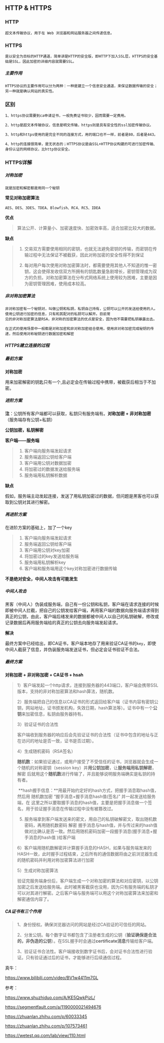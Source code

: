 ## HTTP & HTTPS

### HTTP

~~~
超文本传输协议，用于在 Web 浏览器和网站服务器之间传递信息。
~~~

### HTTPS

~~~
是以安全为目标的HTTP通道，简单讲是HTTP的安全版，即HTTP下加入SSL层，HTTPS的安全基础是SSL，因此加密的详细内容就需要SSL。
~~~

##### 主要作用

~~~
HTTPS协议的主要作用可以分为两种：一种是建立一个信息安全通道，来保证数据传输的安全；另一种就是确认网站的真实性。
~~~

### 区别

~~~
1、https协议需要到ca申请证书，一般免费证书较少，因而需要一定费用。

2、http是超文本传输协议，信息是明文传输，https则是具有安全性的ssl加密传输协议。

3、http和https使用的是完全不同的连接方式，用的端口也不一样，前者是80，后者是443。

4、http的连接很简单，是无状态的；HTTPS协议是由SSL+HTTP协议构建的可进行加密传输、身份认证的网络协议，比http协议安全。
~~~

### HTTPS详解

##### 对称加密

~~~
就是加密和解密都是用同一个秘钥

~~~

**常见对称加密算法**

~~~
AES、DES、3DES、TDEA、Blowfish、RC4、RC5、IDEA
~~~

**优点**

>算法公开、计算量小、加密速度快、加密效率高，适合加密比较大的数据。

**缺点**

>1. 交易双方需要使用相同的密钥，也就无法避免密钥的传输，而密钥在传输过程中无法保证不被截获，因此对称加密的安全性得不到保证
>
>   
>
>2. 每对用户每次使用对称加密算法时，都需要使用其他人不知道的惟一密钥，这会使得发收信双方所拥有的钥匙数量急剧增长，密钥管理成为双方的负担。对称加密算法在分布式网络系统上使用较为困难，主要是因为密钥管理困难，使用成本较高。
>
>

##### 非对称加密算法

~~~
非对称加密有一个秘钥对，叫做公钥和私钥，私钥自己持有，公钥可以公开的发送给使用的人。使用公钥进行加密的信息，只有和其配对的私钥可以解开。目前常
见的非对称加密算法是RSA，非对称的加密算法的优点是安全，因为他不需要把私钥暴露出去。

在正式的使用场景中一般都是对称加密和非对称加密结合使用，使用非对称加密完成秘钥的传递，然后使用对称秘钥进行数据加密和解密
~~~

##### HTTPS建立连接的过程

##### 最初方案

**对称加密**

用来加密解密的钥匙只有一个,且必定会在传输过程中携带，被截获后相当于不加密。

##### 进阶方案

**注**：公钥所有客户端都可以获取，私钥只有服务端有。**对称加密 + 非对称加密**（服务端存有公钥+私钥）

**公钥加密，私钥解密**

**客户端——服务端**

> 1. 客户端向服务端发起请求
> 2. 服务端返回公钥给客户端
> 3. 客户端用公钥对数据加密
> 4. 将加密过的数据发送给服务端
> 5. 服务端用私钥解析数据

**缺点**

假如，服务端主动发起连接，发送了用私钥加密过的数据，但问题是黑客也可以获取到公钥对其进行解密。

##### 再进阶方案

在进阶方案的基础上，加了一个key

> 1. 客户端向服务端发起请求
> 2. 服务端返回公钥给客户端
> 3. 客户端用公钥对key加密
> 4. 将加密过的key发送给服务端
> 5. 服务端用私钥解析key
> 6. 客户端和服务端用这个key对称加密进行数据传输

**不是绝对安全，中间人攻击有可能发生**

##### 中间人攻击

黑客（中间人）伪装成服务端，自己有一份公钥和私钥，客户端在请求连接的时候即被中间人拦截，把自己的公钥发给客户端，再用客户端的数据向服务端请求得到真正的公钥，由此，客户端后绪发来的数据都被中间人以自己的私钥破解，修改或记录数据后再用服务端给的真正的公钥去向服务端发起请求。

**解决**

最终方案中已经给出，即CA证书，客户端本地存了用来验证CA证书的`key`，即使中间人截获了信息，并伪装服务端发送证书，但必定会证书验证不合法。

##### 最终方案

**对称加密 + 非对称加密 + CA证书 + hsah** 

>1）客户端发起一个http请求，连接到服务器的443端口，客户端会携带SSL版本，支持的非对称加密算法和hash算法，随机数。
>
>2）服务端把自己的信息以CA证书的形式返回给客户端（证书内容有密钥公钥，网站地址，证书颁发机构，失效日期，hash算法等）。证书中有一个**公钥**来加密信息，私钥由服务器持有。
>
>3）验证证书的合法性
>
>客户端收到服务器的响应后会先验证证书的合法性（证书中包含的地址与正在访问的地址是否一致，证书是否过期）。
>
>4）生成随机密码（RSA签名）
>
>​	**随机数**：如果验证通过，或用户接受了不受信任的证书，浏览器就会生成一个随机的对称密钥（session key）并**用公钥加密**，让**服务端用私钥解密**，解密				   后就用这个**随机数**进行传输了，并且能够说明服务端确实是私钥的持有者。
>
>​	**hash握手信息：**用最开始约定好的hash方式，把握手消息取hash值， 然后用 随机数加密 “握手消息+握手消息hash值(签名)” 并一起发送给服务端，在							    这里之所以要取握手消息的hash值，主要是把握手消息做一个签名，用于验证握手消息在传输过程中没有被篡改过。
>
>5) 服务端拿到客户端发送来的密文，用自己的私钥破解密文，取出随机数密码，再用随机数密码 解密 握手消息与hash值，并与传过来的hash值做对比确认是否一致。然后用随机密码加密一段握手消息(握手消息+握手消息的hash值 )给客户端
>
>6）客户端用随机数解密并计算握手消息的HASH，如果与服务端发来的HASH一致，此时握手过程结束，之后所有的通信数据将由之前浏览器生成的随机密码并利用对称加密算法进行加密
>
>5）生成对称加密算法
>
>验证完服务端身份后，客户端生成一个对称加密的算法和对应密钥，以公钥加密之后发送给服务端。此时被黑客截获也没用，因为只有服务端的私钥才可以对其进行解密。之后客户端与服务端可以用这个对称加密算法来加密和解密通信内容了。

##### CA证书有三个作用

>1、身份授权。确保浏览器访问的网站是经过CA验证的可信任的网站。
>
>2、分发公钥。每个数字证书都包含了注册者生成的公钥（**验证确保是合法的，非伪造的公钥**）。在SSL握手时会通过**certificate消息**传输给客户端。
>
>3、验证证书合法性。客户端接收到数字证书后，会对证书合法性进行验证。只有验证通过后的证书，才能够进行后续通信过程。



真牛：

https://www.bilibili.com/video/BV1w4411m7GL

参考：

https://www.shuzhiduo.com/A/KE5QwkPjzL/

https://segmentfault.com/a/1190000021494676

https://zhuanlan.zhihu.com/p/60033345

https://zhuanlan.zhihu.com/p/107573461

https://wetest.qq.com/lab/view/110.html